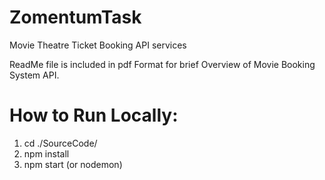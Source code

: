 # ZomentumTask
Movie Theatre Ticket Booking API services

ReadMe file is included in pdf Format for brief Overview of Movie Booking System API.

# How to Run Locally:
1. cd ./SourceCode/
2. npm install
3. npm start (or nodemon)
